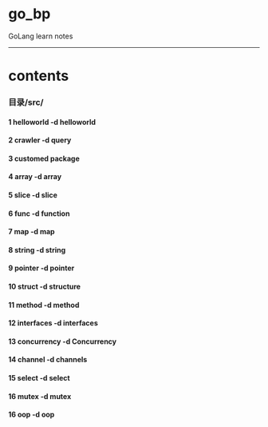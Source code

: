 # go_bp
GoLang learn notes

---
# contents
### 目录/src/
#### 1 helloworld -d helloworld
#### 2 crawler -d query
#### 3 customed package
#### 4 array -d array
#### 5 slice -d slice
#### 6 func -d function
#### 7 map -d map
#### 8 string -d string
#### 9 pointer -d pointer
#### 10 struct -d structure
#### 11 method -d method
#### 12 interfaces -d interfaces
#### 13 concurrency -d Concurrency
#### 14 channel -d channels
#### 15 select -d select
#### 16 mutex -d mutex
#### 16 oop -d oop